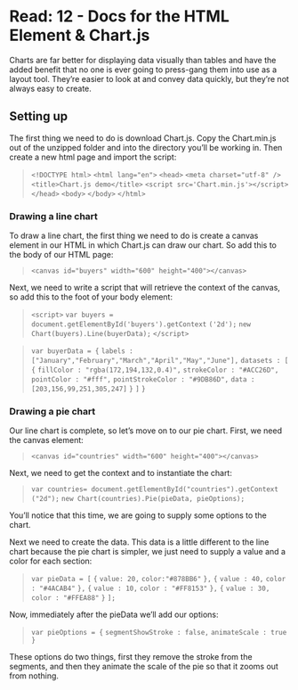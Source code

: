 # Read: 12 - Docs for the HTML <canvas> Element & Chart.js
Charts are far better for displaying data visually than tables and have the added benefit that no one is ever going to press-gang them into use as a layout tool. They’re easier to look at and convey data quickly, but they’re not always easy to create.



## Setting up
The first thing we need to do is download Chart.js. Copy the Chart.min.js out of the unzipped folder and into the directory you’ll be working in. Then create a new html page and import the script:

>`<!DOCTYPE html>`
`<html lang="en">`
    `<head>`
        `<meta charset="utf-8" />`
        `<title>Chart.js demo</title>`
        `<script src='Chart.min.js'></script>`
    `</head>`
    `<body>`
    `</body>`
`</html>`

### Drawing a line chart


To draw a line chart, the first thing we need to do is create a canvas element in our HTML in which Chart.js can draw our chart. So add this to the body of our HTML page:

>`<canvas id="buyers" width="600" height="400"></canvas>`

Next, we need to write a script that will retrieve the context of the canvas, so add this to the foot of your body element:

>`<script>`
    `var buyers = document.getElementById('buyers').getContext`
    `('2d');`
    `new Chart(buyers).Line(buyerData);`
`</script>`

>`var buyerData = {`
	`labels : ["January","February","March","April","May","June"],`
	`datasets : [`
		`{`
			`fillColor : "rgba(172,194,132,0.4)",`
			`strokeColor : "#ACC26D",`
			`pointColor : "#fff",`
			`pointStrokeColor : "#9DB86D",`
			`data : [203,156,99,251,305,247]`
		`}`
	`]`
`}`

### Drawing a pie chart
Our line chart is complete, so let’s move on to our pie chart. First, we need the canvas element:

>`<canvas id="countries" width="600" height="400"></canvas>`

Next, we need to get the context and to instantiate the chart:

>`var countries= document.getElementById("countries").getContext`
`("2d");`
`new Chart(countries).Pie(pieData, pieOptions);`

You’ll notice that this time, we are going to supply some options to the chart.

Next we need to create the data. This data is a little different to the line chart because the pie chart is simpler, we just need to supply a value and a color for each section:

>`var pieData = [`
	`{`
		`value: 20,`
		`color:"#878BB6"`
	`},`
	`{`
	`value : 40,`
		`color : "#4ACAB4"`
	`},`
	`{`
		`value : 10,`
		`color : "#FF8153"`
	`},`
	`{`
		`value : 30,`
		`color : "#FFEA88"`
	`}`
`];`

Now, immediately after the pieData we’ll add our options:

>`var pieOptions = {`
	`segmentShowStroke : false,`
	`animateScale : true`
`}`

These options do two things, first they remove the stroke from the segments, and then they animate the scale of the pie so that it zooms out from nothing.